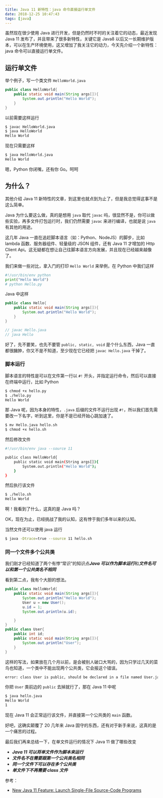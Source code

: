 ```yaml
---
title: Java 11 新特性：java 命令直接运行单文件
date: 2018-12-25 10:47:43
tags: [java]
---
```


虽然现在很少使用 Java 进行开发，但是仍然时不时的关注着它的动态，最近发现 Java 11 发布了，并且带来了很多新特性，关键它是 Java8 以后又一长期维护版本，可以在生产环境使用，这又增加了我关注它的动力，今天先介绍一个新特性：java 命令可以直接运行单文件。
<!-- more --><!-- toc -->

## 运行单文件

举个例子，写一个类文件 `HelloWorld.java`

```java
public class HelloWorld{
    public static void main(String args[]){
        System.out.println("Hello World");
    }
}
```

以前需要这样运行

```bash
$ javac HelloWorld.java
$ java HelloWorld
Hello World
```

现在只需要这样

```bash
$ java HelloWorld.java
Hello World
```

嗯，Python 你闭嘴，还有你 Go。呵呵

## 为什么？

其他介绍 Java 11 新特性的文章，到这里也就点到为止了，但是我总觉得这事不是这么简单。

Java 为什么要这么做，真的是想用 `java` 取代 `javac` 吗，很显然不是，你可以做些实验，再多文件打包运行时，我们仍然需要 `javac` 来进行编译，也就是说 `java` 有其他的用途。

这几年 Java 一直在追赶脚本语言（如：Python、NodeJS）的脚步，比如 lambda 函数、服务器组件、轻量级的 JSON 组件，还有 Java 11 才增加的 Http Client Api。这无疑都在想让自己往脚本语言方向发展，并且现在已经越来越像了。

我们来做一些对比，拿入门的打印 `Hello World` 来举例，在 Python 中我们这样

```python
#!/usr/bin/env python
print("Hello World")
# python Hello.py
```

Java 中这样

```java
public class Hello{
    public static void main(String args[]){
        System.out.println("Hello World");
    }
}

// javac Hello.java
// java Hello
```

好了，先不要笑，也先不要管 `public, static, void` 是个什么东西，Java 一直都很臃肿，你又不是不知道，至少现在它已经把 `javac Hello.java` 干掉了。

### 脚本运行

脚本语言的特性是可以在文件第一行以 `#!` 开头，并指定运行命令，然后可以直接在终端中运行，比如 Python

```bash
$ chmod +x hello.py
$ ./hello.py
Hello World
```

那 Java 呢，因为本身的特性，`.java` 后缀的文件不运行出现 `#!`，所以我们首先需要改一下名字，听到这里，你是不是已经开始心跳加速了。

```bash
$ mv Hello.java hello.sh
$ chmod +x hello.sh
```

然后修改文件

```bash
#!/usr/bin/env java --source 11

public class HelloWorld{
    public static void main(String args[]){
        System.out.println("Hello World");
    }
}
```

然后执行该文件

```bash
$ ./hello.sh
Hello World
```

啊！我看到了什么，这真的是 Java 吗？

OK，现在为止，已经挑战了我的认知，这有悖于我们多年以来的认知。

当然文件还可以使用 java 运行

```bash
$ java -Dtrace=true --source 11 hello.sh
```

### 同一个文件多个公共类

我们刚才已经知道了两个有悖“常识”的知识点***Java 可以作为脚本运行***和***文件名可以和第一个公共类名不相同***

看到第二点，我有个大胆的想法。

```java
public class HelloWorld{
    public static void main(String args[]){
        System.out.println("Hello World");
        User u = new User();
        u.id = 1;
        System.out.println(u.id);

    }
}
public class User{
    public int id;
    public static void main(String args[]){
        System.out.println("User");
    }
}
```

这样的写法，如果放在几个月以前，是会被别人破口大骂的，因为只学过几天的菜鸟也知道，一个类中不能出现两个公共类，它会报这个错误。

```bash
error: class User is public, should be declared in a file named User.java
```

你把 `User` 类前边的 `public` 去掉就行了，那在 Java 11 中呢

```bash
$ java hello.java
Hello World
1
```

现在 Java 11 会正常运行该文件，并直接第一个公共类的 `main` 函数。

好吧，这确实颠覆了 20 几年来 Java 固守的东西，还有对于新手来说，这真的是一个痛苦的过程。

最后我们再来总结一下，在单文件运行的情况下 Java 11 做了哪些改变

- ***Java 11 可以将单文件作为脚本来运行***
- ***文件名不在需要跟第一个公共类名相同***
- ***同一个文件下可以存在多个公共类***
- ***单文件下不再需要 class 文件***

参考：
- [New Java 11 Feature: Launch Single-File Source-Code Programs](https://medium.com/the-java-report/new-java-11-feature-launch-single-file-source-code-programs-fadd698abf54)





